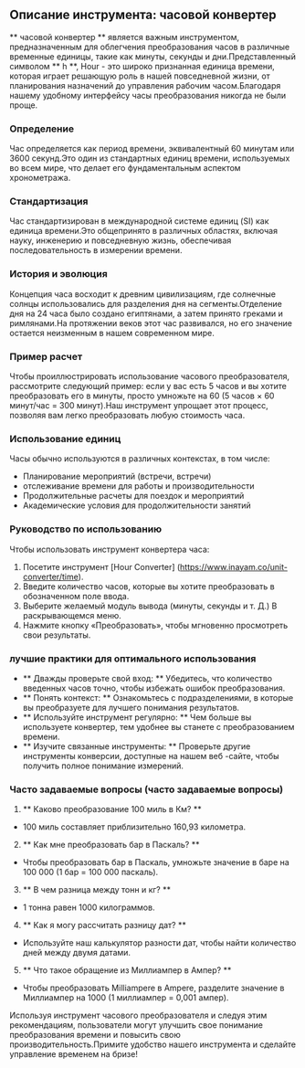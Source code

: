 ## Описание инструмента: часовой конвертер

** часовой конвертер ** является важным инструментом, предназначенным для облегчения преобразования часов в различные временные единицы, такие как минуты, секунды и дни.Представленный символом ** h **, Hour - это широко признанная единица времени, которая играет решающую роль в нашей повседневной жизни, от планирования назначений до управления рабочим часом.Благодаря нашему удобному интерфейсу часы преобразования никогда не были проще.

### Определение

Час определяется как период времени, эквивалентный 60 минутам или 3600 секунд.Это один из стандартных единиц времени, используемых во всем мире, что делает его фундаментальным аспектом хронометража.

### Стандартизация

Час стандартизирован в международной системе единиц (SI) как единица времени.Это общепринято в различных областях, включая науку, инженерию и повседневную жизнь, обеспечивая последовательность в измерении времени.

### История и эволюция

Концепция часа восходит к древним цивилизациям, где солнечные солнцы использовались для разделения дня на сегменты.Отделение дня на 24 часа было создано египтянами, а затем принято греками и римлянами.На протяжении веков этот час развивался, но его значение остается неизменным в нашем современном мире.

### Пример расчет

Чтобы проиллюстрировать использование часового преобразователя, рассмотрите следующий пример: если у вас есть 5 часов и вы хотите преобразовать его в минуты, просто умножьте на 60 (5 часов × 60 минут/час = 300 минут).Наш инструмент упрощает этот процесс, позволяя вам легко преобразовать любую стоимость часа.

### Использование единиц

Часы обычно используются в различных контекстах, в том числе:

- Планирование мероприятий (встречи, встречи)
- отслеживание времени для работы и производительности
- Продолжительные расчеты для поездок и мероприятий
- Академические условия для продолжительности занятий

### Руководство по использованию

Чтобы использовать инструмент конвертера часа:

1. Посетите инструмент [Hour Converter] (https://www.inayam.co/unit-converter/time).
2. Введите количество часов, которые вы хотите преобразовать в обозначенном поле ввода.
3. Выберите желаемый модуль вывода (минуты, секунды и т. Д.) В раскрывающемся меню.
4. Нажмите кнопку «Преобразовать», чтобы мгновенно просмотреть свои результаты.

### лучшие практики для оптимального использования

- ** Дважды проверьте свой вход: ** Убедитесь, что количество введенных часов точно, чтобы избежать ошибок преобразования.
- ** Понять контекст: ** Ознакомьтесь с подразделениями, в которые вы преобразуете для лучшего понимания результатов.
- ** Используйте инструмент регулярно: ** Чем больше вы используете конвертер, тем удобнее вы станете с преобразованием времени.
- ** Изучите связанные инструменты: ** Проверьте другие инструменты конверсии, доступные на нашем веб -сайте, чтобы получить полное понимание измерений.

### Часто задаваемые вопросы (часто задаваемые вопросы)

1. ** Каково преобразование 100 миль в Км? **
- 100 миль составляет приблизительно 160,93 километра.

2. ** Как мне преобразовать бар в Паскаль? **
- Чтобы преобразовать бар в Паскаль, умножьте значение в баре на 100 000 (1 бар = 100 000 паскаль).

3. ** В чем разница между тонн и кг? **
- 1 тонна равен 1000 килограммов.

4. ** Как я могу рассчитать разницу дат? **
- Используйте наш калькулятор разности дат, чтобы найти количество дней между двумя датами.

5. ** Что такое обращение из Миллиампер в Ампер? **
- Чтобы преобразовать Milliampere в Ampere, разделите значение в Миллиампер на 1000 (1 миллиампер = 0,001 ампер).

Используя инструмент часового преобразователя и следуя этим рекомендациям, пользователи могут улучшить свое понимание преобразования времени и повысить свою производительность.Примите удобство нашего инструмента и сделайте управление временем на бризе!